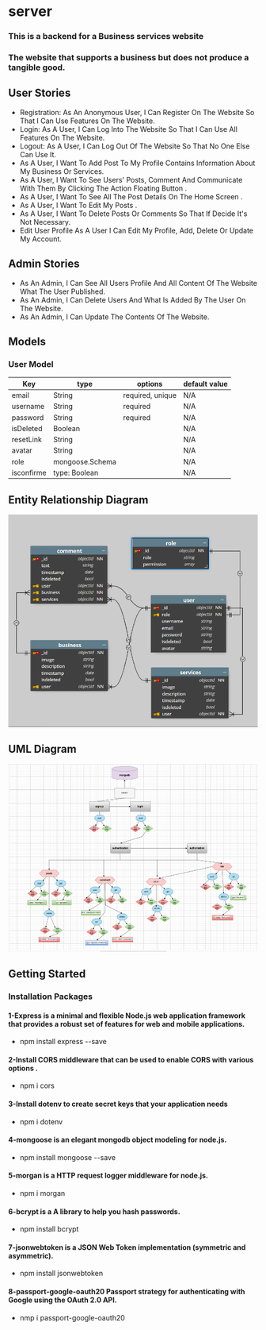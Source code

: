 # server
### This is a backend for a Business services website
### The website that supports a business but does not produce a tangible good.

## User Stories
- Registration: As An Anonymous User, I Can Register On The Website So That I Can Use Features On The Website.
- Login: As A User, I Can Log Into The Website So That I Can Use All Features On The Website.
- Logout: As A User, I Can Log Out Of The Website So That No One Else Can Use It.
- As A User, I Want To Add Post  To My Profile  Contains Information About My Business Or Services.
- As A User, I Want To  See Users' Posts, Comment And Communicate With Them By Clicking The Action Floating Button .
- As A User, I Want To See All The Post Details On The Home Screen .
- As A User, I Want To Edit My Posts .
- As A User, I Want To Delete Posts Or Comments So That If Decide It's Not Necessary.
- Edit User Profile As A User I Can Edit My Profile, Add, Delete Or Update My Account.
## Admin Stories
- As An Admin, I Can See All Users Profile And All Content Of The Website What The User Published.
- As An Admin,  I Can Delete Users And What Is Added By The User On The Website.
- As An Admin, I Can Update The Contents Of The Website.

## Models
### User Model

Key |type   |   options                              | default value
------------- | -----------  | ---------------------------           |----------------------
email         | String   |required, unique                      |N/A
username        |  String    |required                         |N/A
password        | String   |required                                            |N/A
isDeleted       | Boolean   |                     |N/A
resetLink       | String   |                    |N/A
avatar       |  String    |                       |N/A
role         | mongoose.Schema   |                 |N/A
isconfirme       | type: Boolean  |                 |N/A



##  Entity Relationship Diagram
![ ](https://github.com/MP-Project-Thoraya/server/blob/main/erd.png)

## UML Diagram
![ ](https://github.com/MP-Project-Thoraya/server/blob/main/Uml.png)


## Getting Started
### Installation Packages
#### 1-Express is a minimal and flexible Node.js web application framework that provides a robust set of features for web and mobile applications.
- npm install express --save
#### 2-Install CORS middleware that can be used to enable CORS with various options .
- npm i cors
#### 3-Install dotenv to create secret keys that your application needs 
- npm i dotenv
#### 4-mongoose is an elegant mongodb object modeling for node.js.
-  npm install mongoose --save
#### 5-morgan is a HTTP request logger middleware for node.js.
- npm i morgan
#### 6-bcrypt is a A library to help you hash passwords.
- npm install bcrypt
#### 7-jsonwebtoken is a JSON Web Token implementation (symmetric and asymmetric).
- npm install jsonwebtoken
#### 8-passport-google-oauth20 Passport strategy for authenticating with Google using the OAuth 2.0 API.
- nmp i passport-google-oauth20

